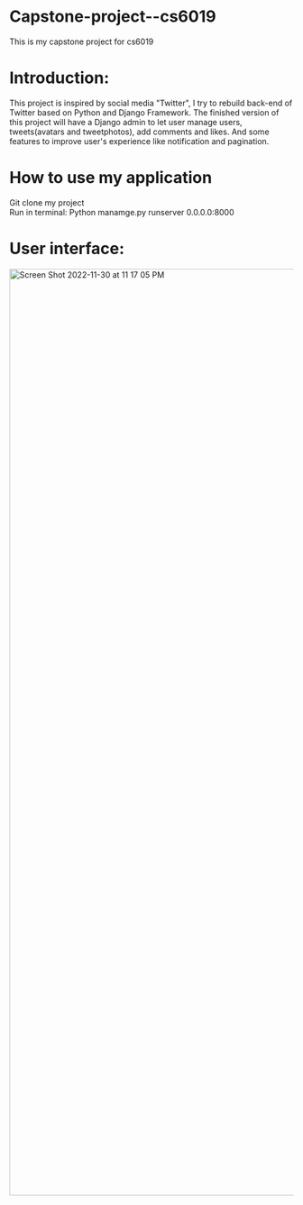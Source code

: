 # Capstone-project--cs6019
This is my capstone project for cs6019

# Introduction:
This project is inspired by social media "Twitter", I try to rebuild back-end of Twitter based on Python and Django Framework. The finished version of this project will have a Django admin to let user manage users, tweets(avatars and tweetphotos), add comments and likes. And some features to improve user's experience like notification and pagination.

# How to use my application
Git clone my project<br />
Run in terminal: Python manamge.py runserver 0.0.0.0:8000


# User interface:
<img width="1645" alt="Screen Shot 2022-11-30 at 11 17 05 PM" src="https://user-images.githubusercontent.com/60582494/206341708-42900d42-ee1e-4226-a190-fe7105536be9.png">

